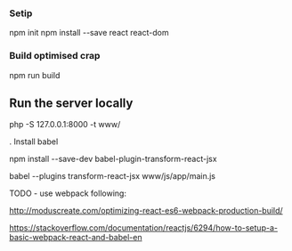 


### Setip

npm init
npm install --save react react-dom


### Build optimised crap

npm run build


## Run the server locally


php -S 127.0.0.1:8000 -t www/


. Install babel
 
npm install --save-dev babel-plugin-transform-react-jsx


babel --plugins transform-react-jsx www/js/app/main.js

TODO - use webpack following:

http://moduscreate.com/optimizing-react-es6-webpack-production-build/


https://stackoverflow.com/documentation/reactjs/6294/how-to-setup-a-basic-webpack-react-and-babel-en